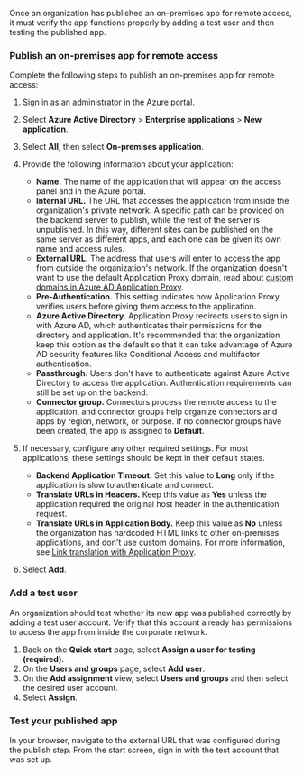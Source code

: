 Once an organization has published an on-premises app for remote access, it must verify the app functions properly by adding a test user and then testing the published app.

### Publish an on-premises app for remote access

Complete the following steps to publish an on-premises app for remote access:

1.  Sign in as an administrator in the [Azure portal](https://portal.azure.com/?azure-portal=true).
2.  Select **Azure Active Directory** &gt; **Enterprise applications** &gt; **New application**.
3.  Select **All**, then select **On-premises application**.
4.  Provide the following information about your application:
    
     -  **Name.** The name of the application that will appear on the access panel and in the Azure portal.
     -  **Internal URL.** The URL that accesses the application from inside the organization's private network. A specific path can be provided on the backend server to publish, while the rest of the server is unpublished. In this way, different sites can be published on the same server as different apps, and each one can be given its own name and access rules.
     -  **External URL.** The address that users will enter to access the app from outside the organization's network. If the organization doesn't want to use the default Application Proxy domain, read about [custom domains in Azure AD Application Proxy](/azure/active-directory/manage-apps/application-proxy-configure-custom-domain).
     -  **Pre-Authentication.** This setting indicates how Application Proxy verifies users before giving them access to the application.
     -  **Azure Active Directory.** Application Proxy redirects users to sign in with Azure AD, which authenticates their permissions for the directory and application. It's recommended that the organization keep this option as the default so that it can take advantage of Azure AD security features like Conditional Access and multifactor authentication.
     -  **Passthrough.** Users don't have to authenticate against Azure Active Directory to access the application. Authentication requirements can still be set up on the backend.
     -  **Connector group.** Connectors process the remote access to the application, and connector groups help organize connectors and apps by region, network, or purpose. If no connector groups have been created, the app is assigned to **Default**.
5.  If necessary, configure any other required settings. For most applications, these settings should be kept in their default states.
    
     -  **Backend Application Timeout.** Set this value to **Long** only if the application is slow to authenticate and connect.
     -  **Translate URLs in Headers.** Keep this value as **Yes** unless the application required the original host header in the authentication request.
     -  **Translate URLs in Application Body.** Keep this value as **No** unless the organization has hardcoded HTML links to other on-premises applications, and don't use custom domains. For more information, see [Link translation with Application Proxy](/azure/active-directory/manage-apps/application-proxy-configure-hard-coded-link-translation).
6.  Select **Add**.

### Add a test user

An organization should test whether its new app was published correctly by adding a test user account. Verify that this account already has permissions to access the app from inside the corporate network.

1.  Back on the **Quick start** page, select **Assign a user for testing (required)**.
2.  On the **Users and groups** page, select **Add user**.
3.  On the **Add assignment** view, select **Users and groups** and then select the desired user account.
4.  Select **Assign**.

### Test your published app

In your browser, navigate to the external URL that was configured during the publish step. From the start screen, sign in with the test account that was set up.
